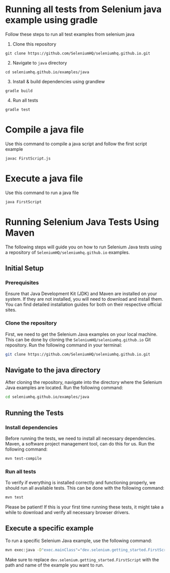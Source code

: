# Running all tests from Selenium java example using gradle

Follow these steps to run all test examples from selenium java

1. Clone this repository

```
git clone https://github.com/SeleniumHQ/seleniumhq.github.io.git
```

2. Navigate to `java` directory

```
cd seleniumhq.github.io/examples/java
```

3. Install & build dependencies using grandlew

```
gradle build
```

4. Run all tests

```
gradle test
```

# Compile a java file

Use this command to compile a java script and follow the first script example

```
javac FirstScript.js
```

# Execute a java file

Use this command to run a java file

```
java FirstScript
```

# Running Selenium Java Tests Using Maven
The following steps will guide you on how to 
run Selenium Java tests using a repository 
of `SeleniumHQ/seleniumhq.github.io` examples.

## Initial Setup

### Prerequisites

Ensure that Java Development Kit (JDK) and Maven 
are installed on your system. If they are not installed, 
you will need to download and install them. You can 
find detailed installation guides for both on their 
respective official sites.

### Clone the repository
First, we need to get the Selenium Java examples 
on your local machine. This can be done by 
cloning the `SeleniumHQ/seleniumhq.github.io` Git repository. 
Run the following command in your terminal:

```bash
git clone https://github.com/SeleniumHQ/seleniumhq.github.io.git
```
## Navigate to the java directory
After cloning the repository, navigate into the 
directory where the Selenium Java examples are 
located. Run the following command:

```bash
cd seleniumhq.github.io/examples/java
```

## Running the Tests
### Install dependencies
Before running the tests, we need to install all 
necessary dependencies. Maven, a software 
project management tool, can do this for us. 
Run the following command:

```bash
mvn test-compile
```

### Run all tests
To verify if everything is installed correctly and 
functioning properly, we should run all 
available tests. This can be done with the following command:

```bash
mvn test
```

Please be patient! If this is your first time running these tests, 
it might take a while to download and verify all necessary browser drivers.

## Execute a specific example
To run a specific Selenium Java example, use the following command:
```bash
mvn exec:java -D"exec.mainClass"="dev.selenium.getting_started.FirstScript" -D"exec.classpathScope"=test
```

Make sure to replace `dev.selenium.getting_started.FirstScript` with the path and name of the example you want to run.
